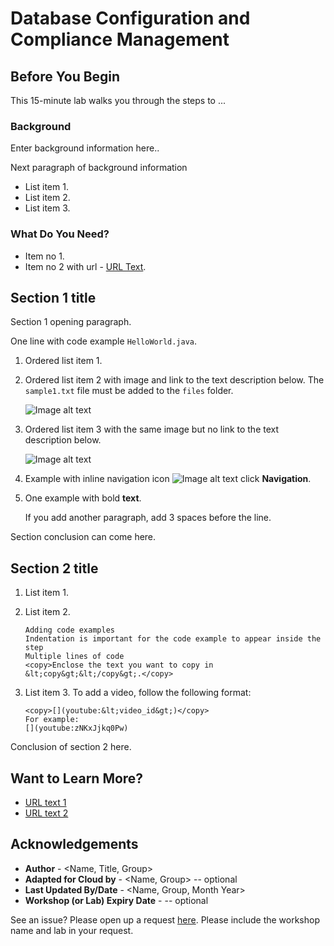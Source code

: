 # Database Configuration and Compliance Management
## Before You Begin

This 15-minute lab walks you through the steps to ...

### Background
Enter background information here..

Next paragraph of background information
* List item 1.
* List item 2.
* List item 3.

### What Do You Need?

* Item no 1.
* Item no 2 with url - [URL Text](https://www.oracle.com).

## Section 1 title

Section 1 opening paragraph.

One line with code example `HelloWorld.java`.

1. Ordered list item 1.
2. Ordered list item 2 with image and link to the text description below. The `sample1.txt` file must be added to the `files` folder.

    ![Image alt text](images/sample1.png "Image title")

3. Ordered list item 3 with the same image but no link to the text description below.

    ![Image alt text](images/sample1.png " ")

4. Example with inline navigation icon ![Image alt text](images/sample2.png) click **Navigation**.

5. One example with bold **text**.

   If you add another paragraph, add 3 spaces before the line.

Section conclusion can come here.

## Section 2 title

1. List item 1.

2. List item 2.

    ```
    Adding code examples
	Indentation is important for the code example to appear inside the step
    Multiple lines of code
	<copy>Enclose the text you want to copy in &lt;copy&gt;&lt;/copy&gt;.</copy>
    ```

3. List item 3. To add a video, follow the following format:

	```
	<copy>[](youtube:&lt;video_id&gt;)</copy>
	For example:
	[](youtube:zNKxJjkq0Pw)
    ```

    [](youtube:zNKxJjkq0Pw)

Conclusion of section 2 here.

## Want to Learn More?

* [URL text 1](http://docs.oracle.com)
* [URL text 2](http://docs.oracle.com)

## Acknowledgements
* **Author** - <Name, Title, Group>
* **Adapted for Cloud by** -  <Name, Group> -- optional
* **Last Updated By/Date** - <Name, Group, Month Year>
* **Workshop (or Lab) Expiry Date** - <Month Year> -- optional

See an issue?  Please open up a request [here](https://github.com/oracle/learning-library/issues).   Please include the workshop name and lab in your request.
